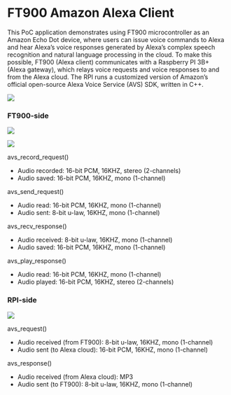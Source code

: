 # FT900 Amazon Alexa Client


This PoC application demonstrates using FT900 microcontroller as an Amazon Echo Dot device, where users can issue voice commands to Alexa and hear Alexa’s voice responses generated by Alexa’s complex speech recognition and natural language processing in the cloud. To make this possible, FT900 (Alexa client) communicates with a Raspberry PI 3B+ (Alexa gateway), which relays voice requests and voice responses to and from the Alexa cloud. The RPI runs a customized version of Amazon’s official open-source Alexa Voice Service (AVS) SDK, written in C++.

![](https://github.com/richmondu/FT900/blob/master/Alexa/Amazon%20Alexa%20Client/docs/images/system_diagram.jpg)

### FT900-side

![](https://github.com/richmondu/FT900/blob/master/Alexa/Amazon%20Alexa%20Client/docs/images/block_diagram.jpg)

![](https://github.com/richmondu/FT900/blob/master/Alexa/Amazon%20Alexa%20Client/docs/images/sequence_diagram.jpg)

avs_record_request()
- Audio recorded: 16-bit PCM, 16KHZ, stereo (2-channels)
- Audio saved: 16-bit PCM, 16KHZ, mono (1-channel)

avs_send_request()
- Audio read: 16-bit PCM, 16KHZ, mono (1-channel)
- Audio sent:  8-bit u-law, 16KHZ, mono (1-channel)

avs_recv_response()
- Audio received: 8-bit u-law, 16KHZ, mono (1-channel)
- Audio saved: 16-bit PCM, 16KHZ, mono (1-channel)

avs_play_response()
- Audio read: 16-bit PCM, 16KHZ, mono (1-channel)
- Audio played: 16-bit PCM, 16KHZ, stereo (2-channels)


### RPI-side

![](https://github.com/richmondu/FT900/blob/master/Alexa/Amazon%20Alexa%20Client/docs/images/block_diagram_rpi.jpg)

avs_request()
- Audio received (from FT900): 8-bit u-law, 16KHZ, mono (1-channel)
- Audio sent (to Alexa cloud): 16-bit PCM, 16KHZ, mono (1-channel)

avs_response()
- Audio received (from Alexa cloud): MP3
- Audio sent (to FT900): 8-bit u-law, 16KHZ, mono (1-channel)
